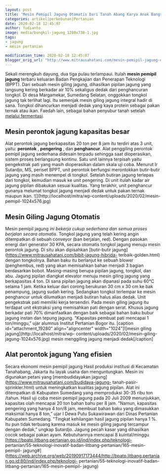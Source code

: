 ```yaml
---
layout: post
title: 'Mesin Pemipil Jagung Otomatis Dari Tanah Abang Karya Anak Bangsa'
categories: artikel|perkebunan|Pertanian
date: 2020-02-18 12:45:07
author: Yudianto
image: media/bungkil-jagung_1280x738-1.jpg
tags:
- jagung
- mesin pertanian

modification_time: 2020-02-18 12:45:07
blogger_orig_url: "http://www.mitrausahatani.com/mesin-pemipil-jagung-otomatis-dari.html"
---
```


Sekali merengkuh dayung, dua tiga pulau terlampaui. Itulah **mesin pemipil
jagung** terbaru keluaran Badan Pengkajian dan Penerapan Teknologi (BPPT).
Dari sebuah mesin giling jagung, dihasilkan pipilan jagung yang langsung
kering berkadar air 10% sekaligus dedak dari penghancuran tongkol. Di desa
Margamekar, Sumedang Selatan, onggokkan tongkol jagung tak terlihat lagi. Itu
semenjak mesin giling jagung integral hadir di sana. Tongkol dihancurkan
menjadi dedak yang kaya protein sebagai pakan ternak atau ikan. Faedah lain,
sebagai bahan penyubur tanah setelah [melalui
fermentasi](https://www.mitrausahatani.com/sistem-tanam-jajar-legowo-tanaman.html).

## Mesin perontok jagung kapasitas besar

Alat perontok jagung berkapasitas 20 ton per 8 jam itu terdiri atas 3 unit,
yaitu: **perontok** , **pengering** , dan **penghancur**. Alat penggiling
perontok pemipil jagung sederhana didesain terpadu sehingga saat dioperasikan,
sistem proses berlangsung kontinu. Satu unit lainnya terpisah yaitu
pengekstrak pati yang masih dioperasikan dalam skala uji coba. Menurut Ir
Sutardjo, MS, periset BPPT, unit perontok berfungsi merontokkan butir-butir
jagung yang masih menempel di tongkol. Setelah butiran jagung terlepas dari
tongkol, kemudian masuk ke unit pengering. Di unit itulah kadar air jagung
pipilan dibakukan sesuai kualitas. Yang terakhir, unit penghancur gunanya
melumat tongkol jagung menjadi dedak untuk pakan ternak maupun ikan.
![](http://localhost/mitra/wp-content/uploads/2020/02/mesin-
pemipil-1024x576.jpg)

## Mesin Giling Jagung Otomatis

Mesin pemipil jagung _ini bekerja cukup sederhana dan semua proses berjalan
secara otomatis_. Tongkol jagung yang telah kering angin ditempatkan di sebuah
conveyor (ban berjalan, red). Dengan pasokan energi dari generator 30 KPA,
secara otomatis tongkol jagung menuju mesin perontok jagung. Di situ akan
dipisahkan [butir-butir jagung](https://www.mitrausahatani.com/bibit-jagung-hibrida-
terbaik-golden.html) dengan tongkolnya. Bahan baku itu berlanjut ke sebuah
blower (penghembus, red) yang akan memisahkan bahan menjadi 3 bagian
berdasarkan bobot. Masing-masing berupa pipilan jagung, tongkol, dan abu.
Jagung pipilan diangkat elevator menuju mesin giling jagung yang berkapasitas
4 ton. Di sana pipilan jagung akan dipanasi pada suhu 60°C selama 1 jam.
Ketika keluar dari corong berukuran 30 cm x 30 cm ke bak penampung, jagung
sudah kering. Sedangkan tongkol terlempar ke mesin penghancur untuk dilumatkan
menjadi butiran halus alias dedak. Unit pengekstrak pati memiliki kerja
tersendiri. Pada mesin giling jagung itu terdapat unit ekstraksi yang
memisahkan pati dengan serat. Khusus jagung berkadar pati 70% dimanfaatkan
dengan baik sebagai bahan baku bubur jagung instan dan tepung jagung.
"Kapasitas pembuat pati mencapai 1 ton/minggu,” ujar alumnus Institut
Pertanian Bogor itu. [caption id="attachment_19280" align="aligncenter"
width="1024"]![mesin giling jagung](http://localhost/mitra/wp-
content/uploads/2020/02/mesin-giling-jagung-1024x576.jpg) mesin menggiling
jagung menjadi dedak[/caption]

## Alat perontok jagung Yang efisien

Secara ekonomi mesin pemipil jagung Hasil produksi institusi di Kecamatan
Tanahabang, Jakarta itu layak usaha dan menguntungkan. Mesin ini digunakan
petani yang [membudidayakan jagung](https://www.mitrausahatani.com/budidaya-jagung-
tanah-pasir-sprinkler.html) untuk meningkatkan kualitas jagung pipilan. Alat
ini ditempatkan di Kabupaten Sumedang yang memproduksi 30-35 ribu ton /tahun.
Hasil uji coba mesin pemipil jagung pada 20 Juli 2009 menunjukkan, kapasitas
olah mencapai 20 ton bahan bahu per 8 jam. "Namun, kapasitas pengering yang
hanya 4 ton/8 jam, membuat bahan baku yang dimasukkan maksimal hanya 8 ton,”
ujar I Dewa Putu Sukawirawan dari Dinas Pertanian Kabupaten Sumedang. "Tingkat
kehilangan hasil jagung pipilan hanya 1 %. Itu pun tidak terbuang karena masuk
ke mesin giling jagung tercampur dengan dedak,” ungkap Sutardjo. Jagung pecah
kasar yang dihasilkan cocok sebagai pakan ayam. Kebutuhannya mencapai 8
kuintal/minggu [https://bpatp.litbang.pertanian.go.id/ind/index.php/teknologi-
pertanian/55-teknologi-inovatif-badan-litbang-pertanian/165-mesin-pemipil-
jagung#](https://web.archive.org/web/20190917173444/http://bpatp.litbang.pertanian.go.id:80/ind/index.php/teknologi-
pertanian/55-teknologi-inovatif-badan-litbang-pertanian/165-mesin-pemipil-
jagung)


